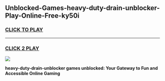 
## Unblocked-Games-heavy-duty-drain-unblocker-Play-Online-Free-ky50i
<h3>
<a href="https://premium76.site?title=heavy-duty-drain-unblocker&ref=26A">CLICK TO PLAY</a></h3>
<hr>

<h3>
<a href="https://premium76.site?title=heavy-duty-drain-unblocker&ref=26A">CLICK 2 PLAY</a>
  
</h3>

<a href="https://premium76.site?title=heavy-duty-drain-unblocker&ref=26A"><img src="https://clearcache.store/games.png"></a>


**heavy-duty-drain-unblocker games unblocked: Your Gateway to Fun and Accessible Online Gaming**
